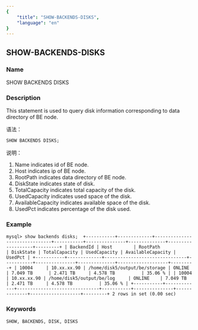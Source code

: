 ```yaml
---
{
    "title": "SHOW-BACKENDS-DISKS",
    "language": "en"
}
---
```


<!--
Licensed to the Apache Software Foundation (ASF) under one
or more contributor license agreements.  See the NOTICE file
distributed with this work for additional information
regarding copyright ownership.  The ASF licenses this file
to you under the Apache License, Version 2.0 (the
"License"); you may not use this file except in compliance
with the License.  You may obtain a copy of the License at
  http://www.apache.org/licenses/LICENSE-2.0
Unless required by applicable law or agreed to in writing,
software distributed under the License is distributed on an
"AS IS" BASIS, WITHOUT WARRANTIES OR CONDITIONS OF ANY
KIND, either express or implied.  See the License for the
specific language governing permissions and limitations
under the License.
-->

## SHOW-BACKENDS-DISKS

### Name

SHOW BACKENDS DISKS

### Description

 This statement is used to query disk information corresponding to data directory of BE node.

 语法：

```sql
SHOW BACKENDS DISKS;
```

说明：
1. Name indicates id of BE node.
2. Host indicates ip of BE node.
3. RootPath indicates data directory of BE node.
4. DiskState indicates state of disk.
5. TotalCapacity indicates total capacity of the disk.
6. UsedCapacity indicates used space of the disk.
7. AvailableCapacity indicates available space of the disk.
8. UsedPct indicates percentage of the disk used.

### Example
`
mysql> show backends disks; 
+-----------+-------------+-------------------------------+-----------+---------------+--------------+-------------------+---------+
| BackendId | Host        | RootPath                      | DiskState | TotalCapacity | UsedCapacity | AvailableCapacity | UsedPct |
+-----------+-------------+-------------------------------+-----------+---------------+--------------+-------------------+---------+
| 10004     | 10.xx.xx.90 | /home/disk5/output/be/storage | ONLINE    | 7.049 TB      | 2.471 TB     | 4.578 TB          | 35.06 % |
| 10004     | 10.xx.xx.90 | /home/disk5/output/be/log     | ONLINE    | 7.049 TB      | 2.471 TB     | 4.578 TB          | 35.06 % |
+-----------+-------------+-------------------------------+-----------+---------------+--------------+-------------------+---------+
2 rows in set (0.00 sec)
`
### Keywords

    SHOW, BACKENDS, DISK, DISKS